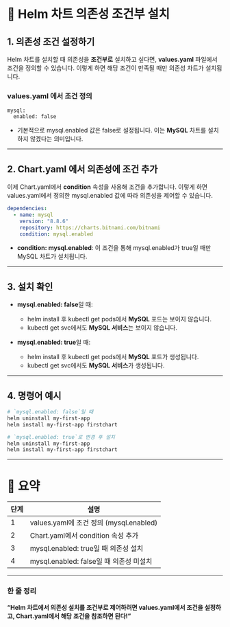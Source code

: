 # **🎯 Helm 차트 의존성 조건부 설치**

## **1. 의존성 조건 설정하기**

Helm 차트를 설치할 때 의존성을 **조건부로** 설치하고 싶다면, **values.yaml** 파일에서 조건을 정의할 수 있습니다. 이렇게 하면 해당 조건이 만족될 때만 의존성 차트가 설치됩니다.

### **values.yaml 에서 조건 정의**

```
mysql:
  enabled: false
```

- 기본적으로 mysql.enabled 값은 false로 설정됩니다. 이는 **MySQL** 차트를 설치하지 않겠다는 의미입니다.

---

## **2. Chart.yaml 에서 의존성에 조건 추가**

이제 Chart.yaml에서 **condition** 속성을 사용해 조건을 추가합니다. 이렇게 하면 values.yaml에서 정의한 mysql.enabled 값에 따라 의존성을 제어할 수 있습니다.

```yml
dependencies:
  - name: mysql
    version: "8.8.6"
    repository: https://charts.bitnami.com/bitnami
    condition: mysql.enabled
```

- **condition: mysql.enabled**: 이 조건을 통해 mysql.enabled가 true일 때만 MySQL 차트가 설치됩니다.

---

## **3. 설치 확인**

- **mysql.enabled: false**일 때:
    - helm install 후 kubectl get pods에서 **MySQL** 포드는 보이지 않습니다.
    - kubectl get svc에서도 **MySQL 서비스**는 보이지 않습니다.
    
- **mysql.enabled: true**일 때:
    - helm install 후 kubectl get pods에서 **MySQL** 포드가 생성됩니다.
    - kubectl get svc에서도 **MySQL 서비스**가 생성됩니다.

---

## **4. 명령어 예시**

```sh
# `mysql.enabled: false`일 때
helm uninstall my-first-app
helm install my-first-app firstchart

# `mysql.enabled: true`로 변경 후 설치
helm uninstall my-first-app
helm install my-first-app firstchart
```

---

# **📌 요약**

|**단계**|**설명**|
|---|---|
|1|values.yaml에 조건 정의 (mysql.enabled)|
|2|Chart.yaml에서 condition 속성 추가|
|3|mysql.enabled: true일 때 의존성 설치|
|4|mysql.enabled: false일 때 의존성 미설치|

---

### **한 줄 정리**

**“Helm 차트에서 의존성 설치를 조건부로 제어하려면 values.yaml에서 조건을 설정하고, Chart.yaml에서 해당 조건을 참조하면 된다!”**

